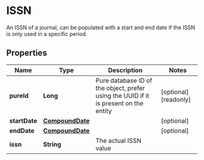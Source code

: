 

# ISSN

An ISSN of a journal, can be populated with a start and end date if the ISSN is only used in a specific period.
## Properties

Name | Type | Description | Notes
------------ | ------------- | ------------- | -------------
**pureId** | **Long** | Pure database ID of the object, prefer using the UUID if it is present on the entity |  [optional] [readonly]
**startDate** | [**CompoundDate**](CompoundDate.md) |  |  [optional]
**endDate** | [**CompoundDate**](CompoundDate.md) |  |  [optional]
**issn** | **String** | The actual ISSN value | 



